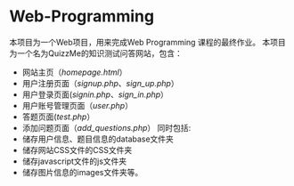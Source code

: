 # Web-Programming
本项目为一个Web项目，用来完成Web Programming 课程的最终作业。
本项目为一个名为QuizzMe的知识测试问答网站，包含：
* 网站主页（*homepage.html*）
* 用户注册页面（*signup.php*、*sign_up.php*）
* 用户登录页面(*signin.php*、*sign_in.php*）
* 用户账号管理页面（*user.php*）
* 答题页面(*test.php*）
* 添加问题页面（*add_questions.php*）
同时包括:
* 储存用户信息、题目信息的database文件夹
* 储存网站CSS文件的CSS文件夹
* 储存javascript文件的js文件夹
* 储存图片信息的images文件夹等。
